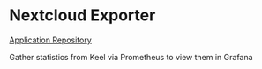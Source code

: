 # Nextcloud Exporter

[Application Repository](https://github.com/StefanAbl/keel-exporter)

Gather statistics from Keel via Prometheus to view them in Grafana
